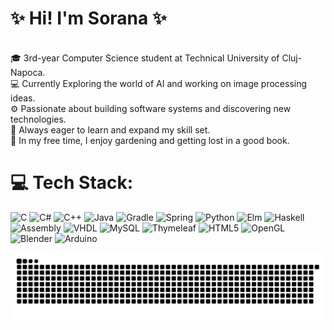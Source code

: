 # ✨ Hi! I'm Sorana ✨
<br>🎓 3rd-year Computer Science student at Technical University of Cluj-Napoca.
<br>💻 Currently Exploring the world of AI and working on image processing ideas.
<br>⚙️ Passionate about building software systems and discovering new technologies.
<br>🧩 Always eager to learn and expand my skill set.
<br>🌱 In my free time, I enjoy gardening and getting lost in a good book.


# 💻 Tech Stack:
![C](https://img.shields.io/badge/c-%2300599C.svg?style=for-the-badge&logo=c&logoColor=white) 
![C#](https://img.shields.io/badge/c%23-%23239120.svg?style=for-the-badge&logo=csharp&logoColor=white) 
![C++](https://img.shields.io/badge/c++-%2300599C.svg?style=for-the-badge&logo=c%2B%2B&logoColor=white) 
![Java](https://img.shields.io/badge/java-%23ED8B00.svg?style=for-the-badge&logo=openjdk&logoColor=white) 
![Gradle](https://img.shields.io/badge/Gradle-02303A.svg?style=for-the-badge&logo=Gradle&logoColor=white) 
![Spring](https://img.shields.io/badge/spring-%236DB33F.svg?style=for-the-badge&logo=spring&logoColor=white)
![Python](https://img.shields.io/badge/python-3670A0?style=for-the-badge&logo=python&logoColor=ffdd54) 
![Elm](https://img.shields.io/badge/Elm-60B5CC?style=for-the-badge&logo=elm&logoColor=white) 
![Haskell](https://img.shields.io/badge/Haskell-5e5086?style=for-the-badge&logo=haskell&logoColor=white) 
![Assembly](https://img.shields.io/badge/-Assembly-666666?style=for-the-badge&logo=assemblyscript)
![VHDL](https://img.shields.io/badge/-VHDL-FFA500?style=for-the-badge)
![MySQL](https://img.shields.io/badge/MySQL-4479A1?style=for-the-badge&logo=mysql&logoColor=white)
![Thymeleaf](https://img.shields.io/badge/Thymeleaf-%23005C0F.svg?style=for-the-badge&logo=Thymeleaf&logoColor=white) 
![HTML5](https://img.shields.io/badge/html5-%23E34F26.svg?style=for-the-badge&logo=html5&logoColor=white)
![OpenGL](https://img.shields.io/badge/OpenGL-white?logo=OpenGL&style=for-the-badge)
![Blender](https://img.shields.io/badge/blender-%23F5792A.svg?style=for-the-badge&logo=blender&logoColor=white) 
![Arduino](https://img.shields.io/badge/-Arduino-00979D?style=for-the-badge&logo=Arduino&logoColor=white) 

<picture>
  <source media="(prefers-color-scheme: dark)" srcset="https://raw.githubusercontent.com/sorigh/sorigh/output/github-snake-dark.svg" />
  <source media="(prefers-color-scheme: light)" srcset="https://raw.githubusercontent.com/sorigh/sorigh/output/github-snake.svg" />
  <img alt="github-snake" src="https://raw.githubusercontent.com/sorigh/sorigh/output/github-snake.svg" />
</picture>
<!--
**sorigh/sorigh** is a ✨ _special_ ✨ repository because its `README.md` (this file) appears on your GitHub profile.

Here are some ideas to get you started:

- 🔭 I’m currently working on ...
- 🌱 I’m currently learning ...
- 👯 I’m looking to collaborate on ...
- 🤔 I’m looking for help with ...
- 💬 Ask me about ...
- 📫 How to reach me: ...
- 😄 Pronouns: ...
- ⚡ Fun fact: ...
-->
